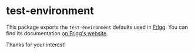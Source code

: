 # test-environment

This package exports the `test-environment` defaults used in [Frigg](https://friggframework.org). You can find its documentation [on Frigg's website](https://docs.friggframework.org/packages/test-environment).

Thanks for your interest!
